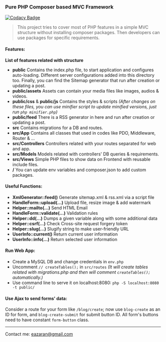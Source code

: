 ### Pure PHP Composer based MVC Framework

[![Codacy Badge](https://api.codacy.com/project/badge/Grade/9b13bf034af64123821121d191acfaff)](https://app.codacy.com/manual/eazaran/php-mvc?utm_source=github.com&utm_medium=referral&utm_content=iazaran/php-mvc&utm_campaign=Badge_Grade_Dashboard)

> This project tries to cover most of PHP features in a simple MVC structure without installing composer packages. Then developers can use packages for specific requirements.

#### Features:
**List of features related with structure**
- **public**
Contains the index.php file, to start application and configures auto-loading. Different server configurations added into this directory too. Finally, you can find the Sitemap generator that run after creation or updating a post.
- **public/assets**
Assets can contain your media files like images, audios & videos.
- **public/css** & **public/js**
Contains the styles & scripts _(After changes on these files, you can use minifier script to update minified versions, just run `php minifier.php`)_
- **public/feed**
There is a RSS generator in here and run after creation or updating a post.
- **src**
Contains migrations for a DB and routes.
- **src/App**
Contains all classes that used in codes like PDO, Middleware, Router & ...
- **src/Controllers**
Controllers related with your routes separated for web and app.
- **src/Models**
Models related with controllers' DB queries & requirements.
- **src/Views**
Simple PHP files to show data on Frontend with reusable include files.
- **/**
You can update env variables and composer.json to add custom packages.

#### Useful Functions:
- **XmlGenerator::feed()**
Generate sitemap.xml & rss.xml via a script file
- **HandleForm::upload(...)**
Upload file, resize image & add watermark
- **Helper::mailto(...)**
Send HTML Email
- **HandleForm::validate(...)**
Validation rules
- **Helper::dd(...)**
Dumps a given variable along with some additional data
- **Helper::csrf(...)**
Check Cross-site request forgery token
- **Helper::slug(...)**
Slugify string to make user-friendly URL
- **UserInfo::current()**
Return current user information
- **UserInfo::info(...)**
Return selected user information

#### Run Web App:
- Create a MySQL DB and change credentials in `env.php`
- Uncomment `// createTables();` in `src/routes` _(It will create tables related with migrations.php and then will comment `createTables();` automatically.)_
- Use command line to serve it on localhost:8080: `php -S localhost:8080 -t public/`

#### Use Ajax to send forms' data:
Consider a route for your form like `/blog/create`; now use `blog-create` as an ID for form, and `blog-create-submit` for submit button ID. All form's buttons need to have constant `form-button` class.

------------

Contact me: [eazaran@gmail.com](mailto:eazaran@gmail.com "eazaran@gmail.com")